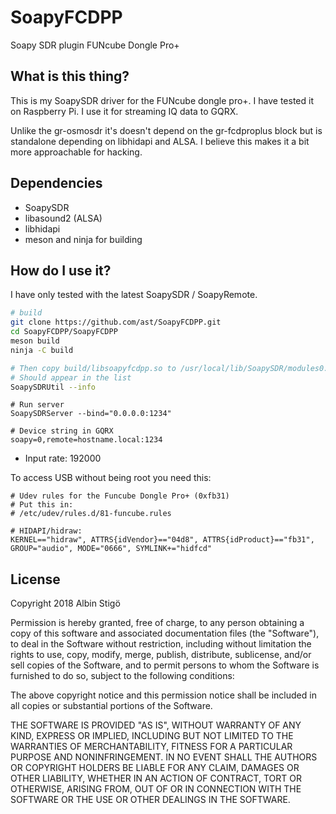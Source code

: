 # SoapyFCDPP

Soapy SDR plugin FUNcube Dongle Pro+

## What is this thing?

This is my SoapySDR driver for the FUNcube dongle pro+. I have tested it on Raspberry Pi. I use it for streaming IQ data to GQRX.

Unlike the gr-osmosdr it's doesn't depend on the gr-fcdproplus block but is standalone depending on libhidapi and ALSA. I believe this makes it a bit more approachable for hacking.

## Dependencies

* SoapySDR
* libasound2 (ALSA)
* libhidapi
* meson and ninja for building

## How do I use it?

I have only tested with the latest SoapySDR / SoapyRemote.

```bash
# build
git clone https://github.com/ast/SoapyFCDPP.git
cd SoapyFCDPP/SoapyFCDPP
meson build
ninja -C build

# Then copy build/libsoapyfcdpp.so to /usr/local/lib/SoapySDR/modules0.7
# Should appear in the list
SoapySDRUtil --info
```

```
# Run server
SoapySDRServer --bind="0.0.0.0:1234"

# Device string in GQRX
soapy=0,remote=hostname.local:1234

```

* Input rate: 192000

To access USB without being root you need this:

```
# Udev rules for the Funcube Dongle Pro+ (0xfb31)
# Put this in:
# /etc/udev/rules.d/81-funcube.rules

# HIDAPI/hidraw:
KERNEL=="hidraw", ATTRS{idVendor}=="04d8", ATTRS{idProduct}=="fb31", GROUP="audio", MODE="0666", SYMLINK+="hidfcd"
```

## License

Copyright 2018 Albin Stigö

Permission is hereby granted, free of charge, to any person obtaining a copy of this software and associated documentation files (the "Software"), to deal in the Software without restriction, including without limitation the rights to use, copy, modify, merge, publish, distribute, sublicense, and/or sell copies of the Software, and to permit persons to whom the Software is furnished to do so, subject to the following conditions:

The above copyright notice and this permission notice shall be included in all copies or substantial portions of the Software.

THE SOFTWARE IS PROVIDED "AS IS", WITHOUT WARRANTY OF ANY KIND, EXPRESS OR IMPLIED, INCLUDING BUT NOT LIMITED TO THE WARRANTIES OF MERCHANTABILITY, FITNESS FOR A PARTICULAR PURPOSE AND NONINFRINGEMENT. IN NO EVENT SHALL THE AUTHORS OR COPYRIGHT HOLDERS BE LIABLE FOR ANY CLAIM, DAMAGES OR OTHER LIABILITY, WHETHER IN AN ACTION OF CONTRACT, TORT OR OTHERWISE, ARISING FROM, OUT OF OR IN CONNECTION WITH THE SOFTWARE OR THE USE OR OTHER DEALINGS IN THE SOFTWARE.

